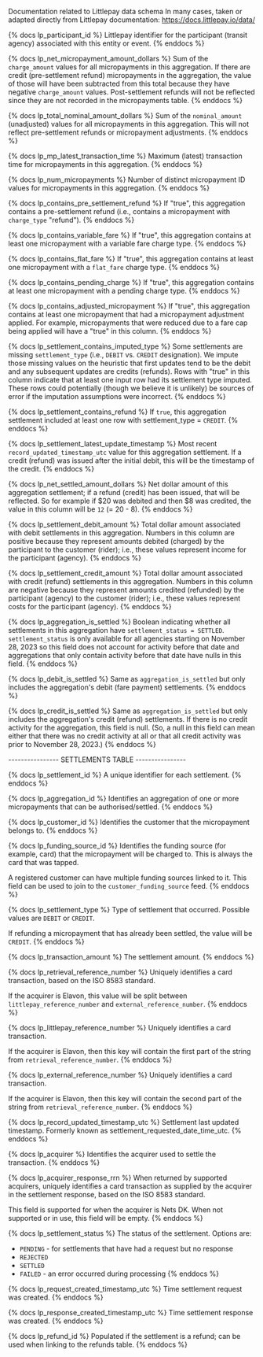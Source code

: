 Documentation related to Littlepay data schema
In many cases, taken or adapted directly from Littlepay documentation: https://docs.littlepay.io/data/

{% docs lp_participant_id %}
Littlepay identifier for the participant (transit agency) associated with this entity or event.
{% enddocs %}

{% docs lp_net_micropayment_amount_dollars %}
Sum of the `charge_amount` values for all micropayments in this aggregation.
If there are credit (pre-settlement refund) micropayments in the aggregation,
the value of those will have been subtracted from this total because they have
negative `charge_amount` values.
Post-settlement refunds will not be reflected since they are not recorded in the micropayments table.
{% enddocs %}

{% docs lp_total_nominal_amount_dollars %}
Sum of the `nominal_amount` (unadjusted) values for all micropayments in this aggregation.
This will not reflect pre-settlement refunds or micropayment adjustments.
{% enddocs %}

{% docs lp_mp_latest_transaction_time %}
Maximum (latest) transaction time for micropayments in this aggregation.
{% enddocs %}

{% docs lp_num_micropayments %}
Number of distinct micropayment ID values for micropayments in this aggregation.
{% enddocs %}

{% docs lp_contains_pre_settlement_refund %}
If "true", this aggregation contains a pre-settlement refund (i.e., contains a micropayment with `charge_type` "refund").
{% enddocs %}

{% docs lp_contains_variable_fare %}
If "true", this aggregation contains at least one micropayment with a variable fare charge type.
{% enddocs %}

{% docs lp_contains_flat_fare %}
If "true", this aggregation contains at least one micropayment with a `flat_fare` charge type.
{% enddocs %}

{% docs lp_contains_pending_charge %}
If "true", this aggregation contains at least one micropayment with a pending charge type.
{% enddocs %}

{% docs lp_contains_adjusted_micropayment %}
If "true", this aggregation contains at least one micropayment that had a micropayment adjustment applied. For example, micropayments that were reduced due to a fare cap being applied will have a "true" in this column.
{% enddocs %}

{% docs lp_settlement_contains_imputed_type %}
Some settlements are missing `settlement_type` (i.e., `DEBIT` vs. `CREDIT` designation).
We impute those missing values on the heuristic that first updates tend to be the debit
and any subsequent updates are credits (refunds).
Rows with "true" in this column indicate that at least one input row had its settlement type imputed.
These rows could potentially (though we believe it is unlikely) be sources of error if the imputation
assumptions were incorrect.
{% enddocs %}

{% docs lp_settlement_contains_refund %}
If `true`, this aggregation settlement included at least one row with settlement_type = `CREDIT`.
{% enddocs %}

{% docs lp_settlement_latest_update_timestamp %}
Most recent `record_updated_timestamp_utc` value for this aggregation settlement.
If a credit (refund) was issued after the initial debit, this will be the timestamp of the credit.
{% enddocs %}

{% docs lp_net_settled_amount_dollars %}
Net dollar amount of this aggregation settlement; if a refund (credit) has been issued,
that will be reflected. So for example if $20 was debited and then $8 was credited,
the value in this column will be `12` (= 20 - 8).
{% enddocs %}

{% docs lp_settlement_debit_amount %}
Total dollar amount associated with debit settlements in this aggregation.
Numbers in this column are positive because they represent amounts debited (charged) by the participant to the customer (rider);
i.e., these values represent income for the participant (agency).
{% enddocs %}

{% docs lp_settlement_credit_amount %}
Total dollar amount associated with credit (refund) settlements in this aggregation.
Numbers in this column are negative because they represent amounts credited (refunded) by the participant (agency) to the customer (rider);
i.e., these values represent costs for the participant (agency).
{% enddocs %}

{% docs lp_aggregation_is_settled %}
Boolean indicating whether all settlements in this aggregation have `settlement_status = SETTLED`.
`settlement_status` is only available for all agencies starting on November 28, 2023 so
this field does not account for activity before that date and aggregations that only contain activity before that date have nulls in this field.
{% enddocs %}

{% docs lp_debit_is_settled %}
Same as `aggregation_is_settled` but only includes the aggregation's debit (fare payment) settlements.
{% enddocs %}

{% docs lp_credit_is_settled %}
Same as `aggregation_is_settled` but only includes the aggregation's credit (refund) settlements.
If there is no credit activity for the aggregation, this field is null.
(So, a null in this field can mean either that there was no credit activity at all or that all credit
activity was prior to November 28, 2023.)
{% enddocs %}


---------------- SETTLEMENTS TABLE ----------------

{% docs lp_settlement_id %}
A unique identifier for each settlement.
{% enddocs %}

{% docs lp_aggregation_id %}
Identifies an aggregation of one or more micropayments that can be authorised/settled.
{% enddocs %}

{% docs lp_customer_id %}
Identifies the customer that the micropayment belongs to.
{% enddocs %}

{% docs lp_funding_source_id %}
Identifies the funding source (for example, card) that the micropayment will be charged to. This is always the card that was tapped.

A registered customer can have multiple funding sources linked to it. This field can be used to join to the `customer_funding_source` feed.
{% enddocs %}

{% docs lp_settlement_type %}
Type of settlement that occurred. Possible values are `DEBIT` or `CREDIT`.

If refunding a micropayment that has already been settled, the value will be `CREDIT`.
{% enddocs %}

{% docs lp_transaction_amount %}
The settlement amount.
{% enddocs %}

{% docs lp_retrieval_reference_number %}
Uniquely identifies a card transaction, based on the ISO 8583 standard.

If the acquirer is Elavon, this value will be split between `littlepay_reference_number` and `external_reference_number`.
{% enddocs %}

{% docs lp_littlepay_reference_number %}
Uniquely identifies a card transaction.

If the acquirer is Elavon, then this key will contain the first part of the string from `retrieval_reference_number`.
{% enddocs %}

{% docs lp_external_reference_number %}
Uniquely identifies a card transaction.

If the acquirer is Elavon, then this key will contain the second part of the string from `retrieval_reference_number`.
{% enddocs %}

{% docs lp_record_updated_timestamp_utc %}
Settlement last updated timestamp.
Formerly known as settlement_requested_date_time_utc.
{% enddocs %}

{% docs lp_acquirer %}
Identifies the acquirer used to settle the transaction.
{% enddocs %}

{% docs lp_acquirer_response_rrn %}
When returned by supported acquirers, uniquely identifies a card transaction as supplied by the acquirer in the settlement response, based on the ISO 8583 standard.

This field is supported for when the acquirer is Nets DK. When not supported or in use, this field will be empty.
{% enddocs %}

{% docs lp_settlement_status %}
The status of the settlement. Options are:
* `PENDING` - for settlements that have had a request but no response
* `REJECTED`
* `SETTLED`
* `FAILED` - an error occurred during processing
{% enddocs %}

{% docs lp_request_created_timestamp_utc %}
Time settlement request was created.
{% enddocs %}

{% docs lp_response_created_timestamp_utc %}
Time settlement response was created.
{% enddocs %}

{% docs lp_refund_id %}
Populated if the settlement is a refund; can be used when linking to the refunds table.
{% enddocs %}
